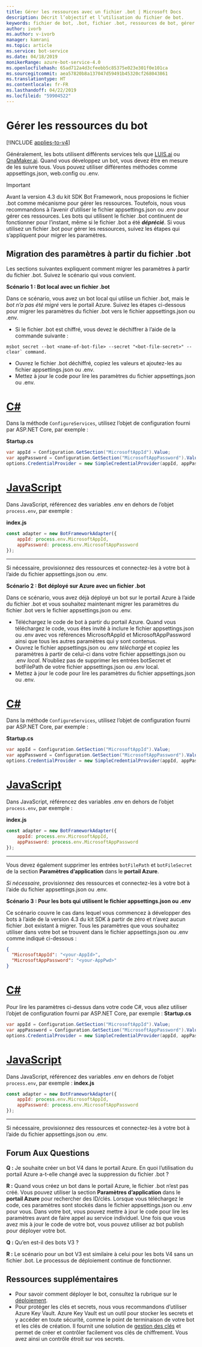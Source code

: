 ```yaml
---
title: Gérer les ressources avec un fichier .bot | Microsoft Docs
description: Décrit l’objectif et l’utilisation du fichier de bot.
keywords: fichier de bot, .bot, fichier .bot, ressources de bot, gérer les ressources de bot
author: ivorb
ms.author: v-ivorb
manager: kamrani
ms.topic: article
ms.service: bot-service
ms.date: 04/18/2019
monikerRange: azure-bot-service-4.0
ms.openlocfilehash: 65ad712a4d3cfeebb5c85375e023e301f0e101ca
ms.sourcegitcommit: aea57820b8a137047d59491b45320cf268043861
ms.translationtype: HT
ms.contentlocale: fr-FR
ms.lasthandoff: 04/22/2019
ms.locfileid: "59904522"
---
```

# <a name="manage-bot-resources"></a>Gérer les ressources du bot

[!INCLUDE [applies-to-v4](../includes/applies-to.md)]

Généralement, les bots utilisent différents services tels que [LUIS.ai](https://luis.ai) ou [QnaMaker.ai](https://qnamaker.ai). Quand vous développez un bot, vous devez être en mesure de les suivre tous. Vous pouvez utiliser différentes méthodes comme appsettings.json, web.config ou .env. 

> [!IMPORTANT]
> Avant la version 4.3 du kit SDK Bot Framework, nous proposions le fichier .bot comme mécanisme pour gérer les ressources. Toutefois, nous vous recommandons à l’avenir d’utiliser le fichier appsettings.json ou .env pour gérer ces ressources. Les bots qui utilisent le fichier .bot continuent de fonctionner pour l’instant, même si le fichier .bot a été **_déprécié_**. Si vous utilisez un fichier .bot pour gérer les ressources, suivez les étapes qui s’appliquent pour migrer les paramètres. 

## <a name="migrating-settings-from-bot-file"></a>Migration des paramètres à partir du fichier .bot
Les sections suivantes expliquent comment migrer les paramètres à partir du fichier .bot. Suivez le scénario qui vous convient.

**Scénario 1 : Bot local avec un fichier .bot**

Dans ce scénario, vous avez un bot local qui utilise un fichier .bot, mais le _bot n’a pas été migré_ vers le portail Azure. Suivez les étapes ci-dessous pour migrer les paramètres du fichier .bot vers le fichier appsettings.json ou .env.

- Si le fichier .bot est chiffré, vous devez le déchiffrer à l’aide de la commande suivante :

```cli
msbot secret --bot <name-of-bot-file> --secret "<bot-file-secret>" --clear` command.
```

- Ouvrez le fichier .bot déchiffré, copiez les valeurs et ajoutez-les au fichier appsettings.json ou .env.
- Mettez à jour le code pour lire les paramètres du fichier appsettings.json ou .env.

# <a name="ctabcsharp"></a>[C#](#tab/csharp)

Dans la méthode `ConfigureServices`, utilisez l’objet de configuration fourni par ASP.NET Core, par exemple : 

**Startup.cs**
```csharp
var appId = Configuration.GetSection("MicrosoftAppId").Value;
var appPassword = Configuration.GetSection("MicrosoftAppPassword").Value;
options.CredentialProvider = new SimpleCredentialProvider(appId, appPassword);
```
# <a name="javascripttabjs"></a>[JavaScript](#tab/js)

Dans JavaScript, référencez des variables .env en dehors de l’objet `process.env`, par exemple :
   
**index.js**

```js
const adapter = new BotFrameworkAdapter({
    appId: process.env.MicrosoftAppId,
    appPassword: process.env.MicrosoftAppPassword
});
```
---

Si nécessaire, provisionnez des ressources et connectez-les à votre bot à l’aide du fichier appsettings.json ou .env.

**Scénario 2 : Bot déployé sur Azure avec un fichier .bot**

Dans ce scénario, vous avez déjà déployé un bot sur le portail Azure à l’aide du fichier .bot et vous souhaitez maintenant migrer les paramètres du fichier .bot vers le fichier appsettings.json ou .env.

- Téléchargez le code de bot à partir du portail Azure. Quand vous téléchargez le code, vous êtes invité à inclure le fichier appsettings.json ou .env avec vos références MicrosoftAppId et MicrosoftAppPassword ainsi que tous les autres paramètres qui y sont contenus. 
- Ouvrez le fichier appsettings.json ou .env _téléchargé_ et copiez les paramètres à partir de celui-ci dans votre fichier appsettings.json ou .env _local_. N’oubliez pas de supprimer les entrées botSecret et botFilePath de votre fichier appsettings.json ou .env local.
- Mettez à jour le code pour lire les paramètres du fichier appsettings.json ou .env.

# <a name="ctabcsharp"></a>[C#](#tab/csharp)
Dans la méthode `ConfigureServices`, utilisez l’objet de configuration fourni par ASP.NET Core, par exemple : 

**Startup.cs**
```csharp
var appId = Configuration.GetSection("MicrosoftAppId").Value;
var appPassword = Configuration.GetSection("MicrosoftAppPassword").Value;
options.CredentialProvider = new SimpleCredentialProvider(appId, appPassword);
```
# <a name="javascripttabjs"></a>[JavaScript](#tab/js)
Dans JavaScript, référencez des variables .env en dehors de l’objet `process.env`, par exemple :
   
**index.js**

```js
const adapter = new BotFrameworkAdapter({
    appId: process.env.MicrosoftAppId,
    appPassword: process.env.MicrosoftAppPassword
});
```
---

Vous devez également supprimer les entrées `botFilePath` et `botFileSecret` de la section **Paramètres d’application** dans le **portail Azure**.

_Si nécessaire_, provisionnez des ressources et connectez-les à votre bot à l’aide du fichier appsettings.json ou .env.

**Scénario 3 : Pour les bots qui utilisent le fichier appsettings.json ou .env**

Ce scénario couvre le cas dans lequel vous commencez à développer des bots à l’aide de la version 4.3 du kit SDK à partir de zéro et n’avez aucun fichier .bot existant à migrer. Tous les paramètres que vous souhaitez utiliser dans votre bot se trouvent dans le fichier appsettings.json ou .env comme indiqué ci-dessous :

```JSON
{
  "MicrosoftAppId": "<your-AppId>",
  "MicrosoftAppPassword": "<your-AppPwd>"
}
```

# <a name="ctabcsharp"></a>[C#](#tab/csharp)

Pour lire les paramètres ci-dessus dans votre code C#, vous allez utiliser l’objet de configuration fourni par ASP.NET Core, par exemple : **Startup.cs**
```csharp
var appId = Configuration.GetSection("MicrosoftAppId").Value;
var appPassword = Configuration.GetSection("MicrosoftAppPassword").Value;
options.CredentialProvider = new SimpleCredentialProvider(appId, appPassword);
```

# <a name="javascripttabjs"></a>[JavaScript](#tab/js)
Dans JavaScript, référencez des variables .env en dehors de l’objet `process.env`, par exemple : **index.js**
```js
const adapter = new BotFrameworkAdapter({
    appId: process.env.MicrosoftAppId,
    appPassword: process.env.MicrosoftAppPassword
});
```

---

Si nécessaire, provisionnez des ressources et connectez-les à votre bot à l’aide du fichier appsettings.json ou .env.


## <a name="faq"></a>Forum Aux Questions
**Q :** Je souhaite créer un bot V4 dans le portail Azure. En quoi l’utilisation du portail Azure a-t-elle changé avec la suppression du fichier .bot ?

**R :** Quand vous créez un bot dans le portail Azure, le fichier .bot n’est pas créé. Vous pouvez utiliser la section **Paramètres d’application** dans le **portail Azure** pour rechercher des ID/clés. Lorsque vous téléchargez le code, ces paramètres sont stockés dans le fichier appsettings.json ou .env pour vous. Dans votre bot, vous pouvez mettre à jour le code pour lire les paramètres avant de faire appel au service individuel. Une fois que vous avez mis à jour le code de votre bot, vous pouvez utiliser az bot publish pour déployer votre bot.

**Q :** Qu’en est-il des bots V3 ?

**R :** Le scénario pour un bot V3 est similaire à celui pour les bots V4 sans un fichier .bot. Le processus de déploiement continue de fonctionner. 

## <a name="additional-resources"></a>Ressources supplémentaires
- Pour savoir comment déployer le bot, consultez la rubrique sur le [déploiement](../bot-builder-deploy-az-cli.md).
- Pour protéger les clés et secrets, nous vous recommandons d’utiliser Azure Key Vault. Azure Key Vault est un outil pour stocker les secrets et y accéder en toute sécurité, comme le point de terminaison de votre bot et les clés de création. Il fournit une solution de [gestion des clés](https://docs.microsoft.com/en-us/azure/key-vault/key-vault-whatis) et permet de créer et contrôler facilement vos clés de chiffrement. Vous avez ainsi un contrôle étroit sur vos secrets.


<!--

# Manage resources with a .bot file

Bots usually consume lots of different services, such as [LUIS.ai](https://luis.ai) or [QnaMaker.ai](https://qnamaker.ai). When you are developing a bot, there is no uniform place to store the metadata about the services that are in use.  This prevents us from building tooling that looks at a bot as a whole.

To address this problem, we have created a **.bot file** to act as the place to bring all service references together in one place to 
enable tooling.  For example, the Bot Framework Emulator ([V4](https://aka.ms/Emulator-wiki-getting-started)) uses a  .bot file to create a unified view over the connected services your bot consumes.  

With a .bot file, you can register services like:

* **Localhost** local debugger endpoints
* [**Azure Bot Service**](https://azure.microsoft.com/en-us/services/bot-service/) Azure Bot Service registrations.
* [**LUIS.AI**](https://www.luis.ai/) LUIS gives your bot the ability to communicate with people using natural language.. 
* [**QnA Maker**](https://qnamaker.ai/) Build, train and publish a simple question and answer bot based on FAQ URLs, structured documents or editorial content in minutes.
* [**Dispatch**](https://github.com/Microsoft/botbuilder-tools/tree/master/packages/Dispatch) models for dispatching across multiple services.
* [**Azure Application Insights**](https://azure.microsoft.com/en-us/services/application-insights/) for insights and bot analytics.
* [**Azure Blob Storage**](https://azure.microsoft.com/en-us/services/storage/blobs/) for bot state persistence. 
* [**Azure Cosmos DB**](https://azure.microsoft.com/en-us/services/cosmos-db/) - globally distributed, multi-model database service to persist bot state.

Apart from these, your bot might rely on other custom services. You can leverage the [generic service](https://github.com/Microsoft/botbuilder-tools/blob/master/packages/MSBot/docs/add-services.md) capability to connect a generic service configuration.

## When is a .bot file created? 
- If you create a bot using [Azure Bot Service](https://ms.portal.azure.com/#blade/Microsoft_Azure_Marketplace/GalleryResultsListBlade/selectedSubMenuItemId/%7B%22menuItemId%22%3A%22gallery%2FCognitiveServices_MP%2FBotService%22%2C%22resourceGroupId%22%3A%22%22%2C%22resourceGroupLocation%22%3A%22%22%2C%22dontDiscardJourney%22%3Afalse%2C%22launchingContext%22%3A%7B%22source%22%3A%5B%22GalleryFeaturedMenuItemPart%22%5D%2C%22menuItemId%22%3A%22CognitiveServices_MP%22%2C%22subMenuItemId%22%3A%22BotService%22%7D%7D), a .bot file is automatically created for you with list of connected services provisioned. The .bot is encrypted by default.
- If you create a bot using Bot Framework V4 SDK [Template](https://marketplace.visualstudio.com/items?itemName=BotBuilder.botbuilderv4) for Visual Studio or using Bot Builder [Yeoman Generator](https://www.npmjs.com/package/generator-botbuilder), a .bot file is automatically created. No connected services are provisioned in this flow and the bot file is not encrypted.
- If you are starting with [BotBuilder-samples](https://github.com/Microsoft/botbuilder-samples), every sample for Bot Framework V4 SDK includes a .bot file and the .bot file is not encrypted. 
- You can also create a bot file using the [MSBot](https://github.com/Microsoft/botbuilder-tools/blob/master/packages/MSBot/README.md) tool.

## What does a bot file look like? 
Take a look at a sample [.bot](https://github.com/Microsoft/botbuilder-tools/blob/master/packages/MSBot/docs/sample-bot-file.json) file.
To learn about encrypting and decrypting the .bot file, see [Bot Secrets](https://github.com/Microsoft/botbuilder-tools/blob/master/packages/MSBot/docs/bot-file-encryption.md).

## Why do I need a .bot file?

A .bot file is **not** a requirement to build bots with Bot Framework SDK. You can continue to use appsettings.json, web.config, env, 
keyvault or any mechanism you see fit to keep track of service references and keys that your bot depends on. However, to test
the bot using the Emulator, you'll need a .bot file. The good news is that Emulator can create a .bot file for testing. To do that, 
start the Emulator, click on the **create a new bot configuration** link on the Welcome page. In the dialog box that appears, type a **Bot name** and an **Endpoint URL**. Then connect.

The advantages of using .bot file are:
- Provides a standard way of storing resources regardless of the language/platform you use.   
- Bot Framework Emulator and CLI tools rely on and work great with tracking connected services in a consistent format (in a .bot file) 
- Elegant tooling solutions around services creation and management is harder without a well defined schema (.bot file).  


## Using .bot file in your Bot Framework SDK bot

You can use the .bot file to get service configuration information in your bot's code. The BotFramework-Configuration library available 
for [C#](https://www.nuget.org/packages/Microsoft.Bot.Configuration) and [JS](https://www.npmjs.com/package/botframework-config) helps you load a bot file and supports several methods to query and get the appropriate service configuration information.

## Additional resources
Refer to [MSBot](https://github.com/Microsoft/botbuilder-tools/blob/master/packages/MSBot/README.md) readme file for more information on using a bot file.

-->

